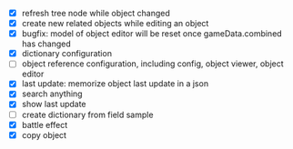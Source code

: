 
- [x] refresh tree node while object changed
- [x] create new related objects while editing an object
- [x] bugfix: model of object editor will be reset once gameData.combined has changed
- [x] dictionary configuration
- [ ] object reference configuration, including config, object viewer, object editor
- [x] last update: memorize object last update in a json 
- [x] search anything
- [x] show last update
- [ ] create dictionary from field sample
- [x] battle effect
- [x] copy object
